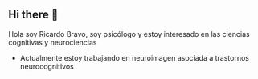 ## Hi there 👋
Hola soy Ricardo Bravo, soy psicólogo y estoy interesado en las ciencias cognitivas y neurociencias  

- Actualmente estoy trabajando en neuroimagen asociada a trastornos neurocognitivos
<!--
**reebravo/reebravo** is a ✨ _special_ ✨ repository because its `README.md` (this file) appears on your GitHub profile.

Here are some ideas to get you started:
- 🔭 I’m currently working on ...
- 🌱 I’m currently learning ...
- 👯 I’m looking to collaborate on ...
- 🤔 I’m looking for help with ...
- 💬 Ask me about ...
- 📫 How to reach me: ...
- 😄 Pronouns: ...
- ⚡ Fun fact: ...
-->
